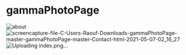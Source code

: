 # gammaPhotoPage
![about](https://user-images.githubusercontent.com/64332249/117376757-79882080-aeda-11eb-8dd7-6bd999b2ec07.png)
![screencapture-file-C-Users-Raouf-Downloads-gammaPhotoPage-master-gammaPhotoPage-master-Contact-html-2021-05-07-02_16_27](https://user-images.githubusercontent.com/64332249/117376763-7c831100-aeda-11eb-9dfb-d628940916bc.png)
![Uploading index.png…]()
